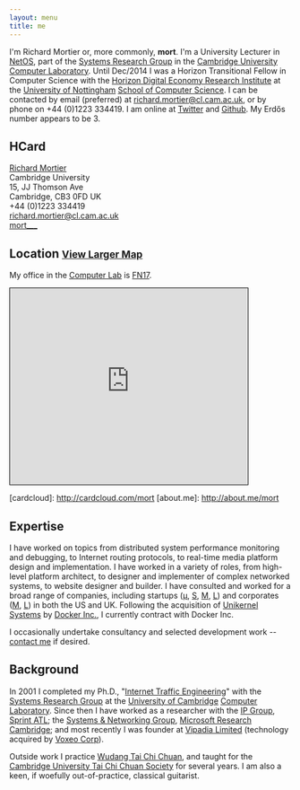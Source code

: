 ```yaml
---
layout: menu
title: me
---
```


I'm Richard Mortier or, more commonly, **mort**. I'm a University Lecturer
in [NetOS][], part of the [Systems Research Group][SRG] in the [Cambridge
University][ucam] [Computer Laboratory][cucl]. Until Dec/2014 I was a Horizon
Transitional Fellow in Computer Science with
the [Horizon Digital Economy Research Institute][horizon] at the [University of
Nottingham][nottingham] [School of Computer Science][cs]. I can be contacted by
email (preferred) at [richard.mortier@cl.cam.ac.uk][email], or by phone on +44
(0)1223 334419. I am online at [Twitter][] and [Github][]. My Erdős number
appears to be 3.

[netos]: http://www.cl.cam.ac.uk/research/srg/netos/
[srg]: http://www.cl.cam.ac.uk/research/srg/
[horizon]: http://www.horizon.ac.uk/
[nottingham]: http://www.nottingham.ac.uk/
[cs]: http://www.cs.nott.ac.uk/
[email]: mailto:richard.mortier@nottingham.ac.uk
[twitter]: http://twitter.com/mort___
[github]: http://github.com/mor1

## HCard

<div id="hcard-Richard-Mortier" class="vcard">
  <a class="url fn" href="http://mort.io/">Richard Mortier</a>
  <div class="org">Cambridge University</div>
  <div class="adr">
    <div class="street-address">15, JJ Thomson Ave</div>
    <span class="locality">Cambridge</span>,
    <span class="postal-code">CB3 0FD</span>
    <span class="country-name">UK</span>
  </div>
  <div class="tel">+44 (0)1223 334419</div>
  <a class="email" href="mailto:richard.mortier@cl.cam.ac.uk">
    richard.mortier@cl.cam.ac.uk
  </a>
  <br />
  <a class="skype" href="skype:mort___">mort___</a>
</div>

## Location <small><a href="http://osm.org/go/0EQSAZQ6x-?layers=N">View Larger Map</a></small>

My office in the [Computer Lab][cucl] is [FN17][].

<iframe width="425" height="350" frameborder="0" scrolling="no" marginheight="0" marginwidth="0" src="http://www.openstreetmap.org/export/embed.html?bbox=0.09029388427734374%2C52.20889528631561%2C0.09372711181640624%2C52.212859510682065&amp;layer=mapnik&amp;marker=52.210877442716104%2C0.092010498046875" style="border: 1px solid black"></iframe>

[fn17]: http://www.cl.cam.ac.uk/research/dtg/openroommap/static/?s=FN17

[cardcloud]: http://cardcloud.com/mort [about.me]: http://about.me/mort

## Expertise

I have worked on topics from distributed system performance monitoring and
debugging, to Internet routing protocols, to real-time media platform design and
implementation. I have worked in a variety of roles, from high-level platform
architect, to designer and implementer of complex networked systems, to website
designer and builder. I have consulted and worked for a broad range of
companies, including startups
([&mu;][vipadia], [S][camrivox], [M][cplane], [L][alertme]) and corporates
([M][sprint], [L][microsoft]) in both the US and UK. Following the acquisition
of [Unikernel Systems](http://unikernel.com)
by [Docker Inc.](https://docker.com), I currently contract with Docker Inc.

I occasionally undertake consultancy and selected development work -- [contact
me](mailto:richard.mortier@cl.cam.ac.uk?subject=%5BWebsite%20enquiry%5d) if
desired.

[vipadia]: http://vipadia.com/
[camrivox]: http://camrivox.com/
[cplane]: http://cplane.com/
[alertme]: http://alertme.com/
[sprint]: http://sprint.com/
[microsoft]: http://microsoft.com/

## Background

In 2001 I completed my Ph.D., "[Internet Traffic Engineering][phd]" with the
[Systems Research Group][srg] at the [University of Cambridge][ucam] [Computer
Laboratory][cucl]. Since then I have worked as a researcher with the [IP
Group][ipgroup], [Sprint ATL][atl]; the [Systems &amp; Networking
Group][camsys], [Microsoft Research Cambridge][msrc]; and most recently I was
founder at [Vipadia Limited][vipadia] (technology acquired by [Voxeo
Corp][voxeo]).

Outside work I practice [Wudang Tai Chi Chuan][wudang], and taught for the [Cambridge University Tai Chi Chuan Society][cutccs] for several years. I am also a keen, if woefully out-of-practice, classical guitarist.

[phd]: http://www.cl.cam.ac.uk/techreports/UCAM-CL-TR-532.pdf
[srg]: http://www.cl.cam.ac.uk/research/srg/
[ucam]: http://www.cam.ac.uk/
[cucl]: http://www.cl.cam.ac.uk/
[ipgroup]: http://www.sprintlabs.com/ipgroup.html
[atl]: http://www.sprintlabs.com/
[camsys]: http://research.microsoft.com/en-us/groups/camsys/default.aspx
[msrc]: http://research.microsoft.com/en-us/labs/cambridge/default.aspx
[vipadia]: http://vipadia.com/
[voxeo]: http://voxeo.com/

[wudang]: http://www.taichichuan.co.uk/
[cutccs]: http://www.srcf.ucam.org/cutccs/
